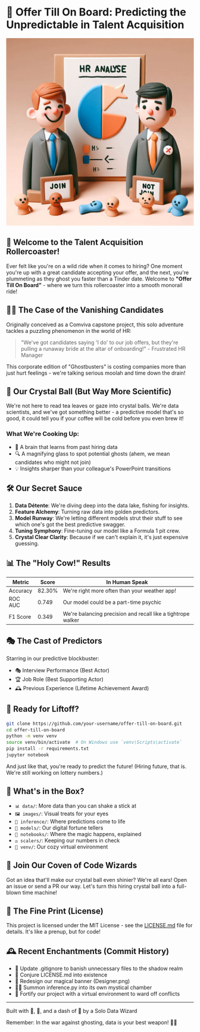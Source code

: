 # 🚀 Offer Till On Board: Predicting the Unpredictable in Talent Acquisition

![Talent Acquisition Rollercoaster](images/Designer1.png)

## 🎢 Welcome to the Talent Acquisition Rollercoaster!

Ever felt like you're on a wild ride when it comes to hiring? One moment you're up with a great candidate accepting your offer, and the next, you're plummeting as they ghost you faster than a Tinder date. Welcome to **"Offer Till On Board"** - where we turn this rollercoaster into a smooth monorail ride!

## 🕵️‍♀️ The Case of the Vanishing Candidates

Originally conceived as a Comviva capstone project, this solo adventure tackles a puzzling phenomenon in the world of HR:

> "We've got candidates saying 'I do' to our job offers, but they're pulling a runaway bride at the altar of onboarding!" - Frustrated HR Manager

This corporate edition of "Ghostbusters" is costing companies more than just hurt feelings - we're talking serious moolah and time down the drain!

## 🔮 Our Crystal Ball (But Way More Scientific)

We're not here to read tea leaves or gaze into crystal balls. We're data scientists, and we've got something better - a predictive model that's so good, it could tell you if your coffee will be cold before you even brew it!

### What We're Cooking Up:
- 🧠 A brain that learns from past hiring data
- 🔍 A magnifying glass to spot potential ghosts (ahem, we mean candidates who might not join)
- 💡 Insights sharper than your colleague's PowerPoint transitions

## 🛠️ Our Secret Sauce

1. **Data Détente**: We're diving deep into the data lake, fishing for insights.
2. **Feature Alchemy**: Turning raw data into golden predictors.
3. **Model Runway**: We're letting different models strut their stuff to see which one's got the best predictive swagger.
4. **Tuning Symphony**: Fine-tuning our model like a Formula 1 pit crew.
5. **Crystal Clear Clarity**: Because if we can't explain it, it's just expensive guessing.

## 📊 The "Holy Cow!" Results

| Metric | Score | In Human Speak |
|--------|-------|----------------|
| Accuracy | 82.30% | We're right more often than your weather app! |
| ROC AUC | 0.749 | Our model could be a part-time psychic |
| F1 Score | 0.349 | We're balancing precision and recall like a tightrope walker |

## 🎭 The Cast of Predictors

Starring in our predictive blockbuster:
- 🎭 Interview Performance (Best Actor)
- 🏆 Job Role (Best Supporting Actor)
- 🕰️ Previous Experience (Lifetime Achievement Award)

## 🚀 Ready for Liftoff?

```bash
git clone https://github.com/your-username/offer-till-on-board.git
cd offer-till-on-board
python -m venv venv
source venv/bin/activate  # On Windows use `venv\Scripts\activate`
pip install -r requirements.txt
jupyter notebook
```

And just like that, you're ready to predict the future! (Hiring future, that is. We're still working on lottery numbers.)

## 📂 What's in the Box?

- `📊 data/`: More data than you can shake a stick at
- `🖼️ images/`: Visual treats for your eyes
- `🔮 inference/`: Where predictions come to life
- `🤖 models/`: Our digital fortune tellers
- `📓 notebooks/`: Where the magic happens, explained
- `⚖️ scalers/`: Keeping our numbers in check
- `🌳 venv/`: Our cozy virtual environment

## 🤝 Join Our Coven of Code Wizards

Got an idea that'll make our crystal ball even shinier? We're all ears! Open an issue or send a PR our way. Let's turn this hiring crystal ball into a full-blown time machine!

## 📜 The Fine Print (License)

This project is licensed under the MIT License - see the [LICENSE.md](LICENSE.md) file for details. It's like a prenup, but for code!

## 🕰️ Recent Enchantments (Commit History)

- 🧹 Update .gitignore to banish unnecessary files to the shadow realm
- 📜 Conjure LICENSE.md into existence
- 🎨 Redesign our magical banner (Designer.png)
- 🧙‍♂️ Summon inference.py into its own mystical chamber
- 🏰 Fortify our project with a virtual environment to ward off conflicts

---

Built with 💖, 🧠, and a dash of 🔮 by a Solo Data Wizard

Remember: In the war against ghosting, data is your best weapon! 👻🚫
